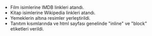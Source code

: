 <ul> 
    <li> Film isimlerine IMDB linkleri atandı. </li>
    <li> Kitap isimlerine Wikipedia linkleri atandı. </li>
    <li> Yemeklerin altına resimler yerleştirildi. </li>    
    <li> Tanıtım kısımlarında ve html sayfası genelinde "inline" ve "block" etiketleri verildi. </li>